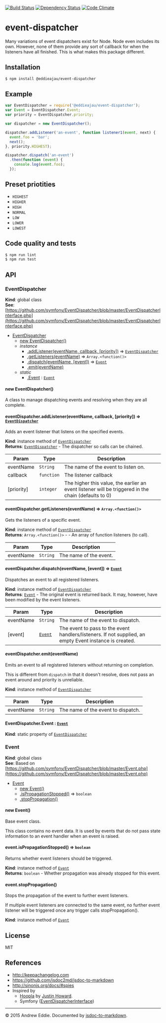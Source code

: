 [![Build Status](https://travis-ci.org/eddieajau/node-event-dispatcher.svg?branch=master)](https://travis-ci.org/eddieajau/node-config-factory)
[![Dependency Status](https://gemnasium.com/eddieajau/node-event-dispatcher.svg)](https://gemnasium.com/eddieajau/node-event-dispatcher)
[![Code Climate](https://codeclimate.com/repos/5592025ce30ba01056016597/badges/2b9fa02abeb784d2193c/gpa.svg)](https://codeclimate.com/repos/5592025ce30ba01056016597/feed)

# event-dispatcher

Many variations of event dispatchers exist for Node. Node even includes its own. However, none of them provide any sort of callback for when the listeners have all finished. This is what makes this package different.

## Installation

```sh
$ npm install @eddieajau/event-dispatcher
```

## Example

```js
var EventDispatcher = require('@eddieajau/event-dispatcher');
var Event = EventDispatcher.Event;
var priority = EventDispatcher.priority;

var dispatcher = new EventDispatcher();

dispatcher.addListener('an-event', function listener1(event, next) {
  event.foo = 'bar';
  next();
}, priority.HIGHEST);

dispatcher.dispatch('an-event')
  .then(function (event) {
    console.log(event.foo);
  });
```

## Preset priotities
* `HIGHEST`
* `HIGHER`
* `HIGH`
* `NORMAL`
* `LOW`
* `LOWER`
* `LOWEST`

## Code quality and tests

```sh
$ npm run lint
$ npm run test
```

## API
<a name="EventDispatcher"></a>
### EventDispatcher
**Kind**: global class  
**See**: [https://github.com/symfony/EventDispatcher/blob/master/EventDispatcherInterface.php](https://github.com/symfony/EventDispatcher/blob/master/EventDispatcherInterface.php)  

* [EventDispatcher](#EventDispatcher)
  * [new EventDispatcher()](#new_EventDispatcher_new)
  * _instance_
    * [.addListener(eventName, callback, [priority])](#EventDispatcher+addListener) ⇒ <code>[EventDispatcher](#EventDispatcher)</code>
    * [.getListeners(eventName)](#EventDispatcher+getListeners) ⇒ <code>Array.&lt;function()&gt;</code>
    * [.dispatch(eventName, [event])](#EventDispatcher+dispatch) ⇒ <code>[Event](#Event)</code>
    * [.emit(eventName)](#EventDispatcher+emit)
  * _static_
    * [.Event](#EventDispatcher.Event) : <code>[Event](#Event)</code>

<a name="new_EventDispatcher_new"></a>
#### new EventDispatcher()
A class to manage dispatching events and resolving when they are all complete.

<a name="EventDispatcher+addListener"></a>
#### eventDispatcher.addListener(eventName, callback, [priority]) ⇒ <code>[EventDispatcher](#EventDispatcher)</code>
Adds an event listener that listens on the specified events.

**Kind**: instance method of <code>[EventDispatcher](#EventDispatcher)</code>  
**Returns**: <code>[EventDispatcher](#EventDispatcher)</code> - The dispatcher so calls can be chained.  

| Param | Type | Description |
| --- | --- | --- |
| eventName | <code>String</code> | The name of the event to listen on. |
| callback | <code>function</code> | The listener callback |
| [priority] | <code>integer</code> | The higher this value, the earlier an event                               listener will be triggered in the chain (defaults to 0) |

<a name="EventDispatcher+getListeners"></a>
#### eventDispatcher.getListeners(eventName) ⇒ <code>Array.&lt;function()&gt;</code>
Gets the listeners of a specific event.

**Kind**: instance method of <code>[EventDispatcher](#EventDispatcher)</code>  
**Returns**: <code>Array.&lt;function()&gt;</code> - - An array of function listeners (to call).  

| Param | Type | Description |
| --- | --- | --- |
| eventName | <code>String</code> | The name of the event. |

<a name="EventDispatcher+dispatch"></a>
#### eventDispatcher.dispatch(eventName, [event]) ⇒ <code>[Event](#Event)</code>
Dispatches an event to all registered listeners.

**Kind**: instance method of <code>[EventDispatcher](#EventDispatcher)</code>  
**Returns**: <code>[Event](#Event)</code> - The original event is returned back. It may, however, have been modified by the event listeners.  

| Param | Type | Description |
| --- | --- | --- |
| eventName | <code>String</code> | The name of the event to dispatch. |
| [event] | <code>[Event](#Event)</code> | The event to pass to the event handlers/listeners.                             If not supplied, an empty Event instance is created. |

<a name="EventDispatcher+emit"></a>
#### eventDispatcher.emit(eventName)
Emits an event to all registered listeners without returning on completion.

This is different from `dispatch` in that it doesn't resolve, does not pass an event around and priority is unreliable.

**Kind**: instance method of <code>[EventDispatcher](#EventDispatcher)</code>  

| Param | Type | Description |
| --- | --- | --- |
| eventName | <code>String</code> | The name of the event to dispatch. |

<a name="EventDispatcher.Event"></a>
#### EventDispatcher.Event : <code>[Event](#Event)</code>
**Kind**: static property of <code>[EventDispatcher](#EventDispatcher)</code>  

<a name="Event"></a>
### Event
**Kind**: global class  
**See**: Based on [https://github.com/symfony/EventDispatcher/blob/master/Event.php](https://github.com/symfony/EventDispatcher/blob/master/Event.php)  

* [Event](#Event)
  * [new Event()](#new_Event_new)
  * [.isPropagationStopped()](#Event+isPropagationStopped) ⇒ <code>boolean</code>
  * [.stopPropagation()](#Event+stopPropagation)

<a name="new_Event_new"></a>
#### new Event()
Base event class.

This class contains no event data. It is used by events that do not pass
state information to an event handler when an event is raised.

<a name="Event+isPropagationStopped"></a>
#### event.isPropagationStopped() ⇒ <code>boolean</code>
Returns whether event listeners should be triggered.

**Kind**: instance method of <code>[Event](#Event)</code>  
**Returns**: <code>boolean</code> - Whether propagation was already stopped for this event.  
<a name="Event+stopPropagation"></a>
#### event.stopPropagation()
Stops the propagation of the event to further event listeners.

If multiple event listeners are connected to the same event, no
further event listener will be triggered once any trigger calls
stopPropagation().

**Kind**: instance method of <code>[Event](#Event)</code>  

## License

MIT

## References
* http://keepachangelog.com
* https://github.com/jsdoc2md/jsdoc-to-markdown
* http://sinonjs.org/docs/#spies
* Inspired by
  - [Hoopla](https://github.com/justinhoward/hoopla) by [Justin Howard](https://github.com/justinhoward).
  - Symfony ([EventDispatcherInterface](https://github.com/symfony/EventDispatcher/blob/master/EventDispatcherInterface.php))

* * *

&copy; 2015 Andrew Eddie. Documented by [jsdoc-to-markdown](https://github.com/75lb/jsdoc-to-markdown).
